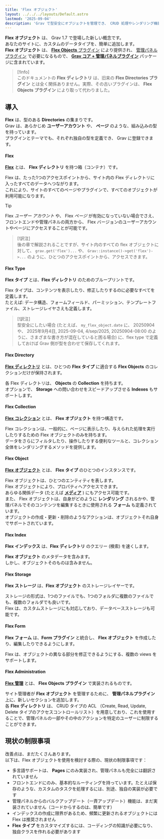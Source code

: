 ```yaml
---
title: 'Flex オブジェクト'
layout: ../../../layouts/Default.astro
lastmod: '2025-09-04'
description: 'Grav で型安全にオブジェクトを管理でき、 CRUD 処理やレンダリング機能までやってくれる Flex オブジェクトの概要を解説します'
---
```


**Flex オブジェクト** は、 Grav 1.7 で登場した新しい概念です。  
あなたのサイトに、カスタムのデータタイプを、簡単に追加します。  
**Flex オブジェクト** は、 [**Flex Objects** プラグイン](https://github.com/trilbymedia/grav-plugin-flex-objects) により提供され、 [管理パネルプラグイン](../../05.admin-panel/) で必要になるもので、 [**Grav コア + 管理パネルプラグイン**](https://getgrav.org/downloads) パッケージに含まれています。

> [!Info]  
> このドキュメントの **Flex ディレクトリ** は、旧来の **Flex Directories プラグイン** とは全く関係ありません。実際、その古いプラグインは、 **Flex Objects プラグイン** により取って代わりました。

<h2 id="introduction">導入</h2>

**Flex** は、型のある **Directories** の集まりです。  
Grav は、あらかじめ **ユーザーアカウント** や、 **ページ** のような、組み込みの型を持っています。  
プラグインとテーマでも、それぞれ独自の型を定義でき、 Grav に登録できます。


#### Flex

**[Flex](./02.using/01.flex/)** とは、 **Flex ディレクトリ** を持つ箱（コンテナ）です。

Flex は、たった1つのアクセスポイントから、サイト内の Flex ディレクトリに入ったすべてのデータへつながります。  
これにより、サイトのすべてのページやプラグインで、すべてのオブジェクトが利用可能になります。

> [!Tip]  
> Flex *ユーザー アカウント* や、 Flex *ページ* が有効になっていない場合でさえ、フロントエンドや管理パネルの両方から、 Flex バージョンのユーザーアカウントやページにアクセスすることが可能です。

> [!訳注]  
> 後の章で解説されることですが、サイト内のすべての flex オブジェクトに対して、 `grav.get('flex')...` や、 `Grav::instance()->get('flex')->...` のように、ひとつのアクセスポイントから、アクセスできます。

#### Flex Type

**Flex タイプ** とは、**Flex ディレクトリ** のためのブループリントです。

Flex タイプは、コンテンツを表示したり、修正したりするのに必要なすべてを定義します。  
たとえば: データ構造、フォームフィールド、パーミッション、テンプレートファイル、ストレージレイヤさえも定義します。

> [!訳注]  
> 型安全にしたい場合 (たとえば、 `my_flex_object.date` に、 20250904 や、 2025年9月4日, 2025-09-04, 4/sep/2025, 20250904-08:00 のように、さまざまな書き方が混在していると困る場合) に、flex type で定義しておけば Grav 側が型を合わせて保存してくれます。

#### Flex Directory

**[Flex ディレクトリ](./02.using/02.directory/)** とは、ひとつの **Flex タイプ** に適合する **Flex Objects** のコレクションだけが保持されます。

各 Flex ディレクトリは、 **Objects** の **Collection** を持ちます。  
オプションで、 **Storage** への問い合わせをスピードアップさせる **Indexes** もサポートします。

#### Flex Collection

**[Flex コレクション](./02.using/03.collection/)** とは、 **Flex オブジェクト** を持つ構造です。

Flex コレクションは、一般的に、ページに表示したり、与えられた処理を実行したりするための Flex オブジェクトのみを持ちます。  
データをさらにフィルタしたり、操作したりする便利なツールと、コレクション全体をレンダリングするメソッドを提供します。

#### Flex Object

**[Flex オブジェクト](./02.using/04.object/)** とは、 **Flex タイプ** のひとつのインスタンスです。

Flex オブジェクトは、ひとつのエンティティを表します。  
Flex オブジェクトにより、プロパティへアクセスできます。  
あらゆる関係データ (たとえば **[メディア](../../02.content/07.media/)** ) にもアクセス可能です。  
また、 Flex オブジェクトは、自身がどのように **レンダリング** されるかや、管理パネルでそのコンテンツを編集するときに使用される **フォーム** も定義されています。  
オブジェクトの作成・更新・削除のようなアクションは、オブジェクトそれ自身でサポートされています。

#### Flex Index

**Flex インデックス** は、**Flex ディレクトリ** のクエリー (検索) を速くします。

**Flex オブジェクト** のメタデータを含みます。  
しかし、オブジェクトそのものは含みません。

#### Flex Storage

**Flex ストレージ** は、**Flex オブジェクト** のストレージレイヤーです。

ストレージの形式は、1つのファイルでも、1つのフォルダに複数のファイルでも、複数のフォルダでも良いです。  
Flex は、カスタムストレージにも対応しており、データベースストレージも可能です。

#### Flex Form

**Flex フォーム** は、**Form プラグイン** と統合し、 **Flex オブジェクト** を作成したり、編集したりできるようにします。

Flex は、オブジェクトの異なる部分を修正できるようにする、複数の views をサポートします。

#### Flex Administration 

**[Flex 管理](./01.administration/)** とは、 **Flex Objects プラグイン** で実装されるものです。

サイト管理者が **Flex オブジェクト** を管理するために、 **管理パネルプラグイン** 上に、新しいセクションを追加します。  
各 **Flex ディレクトリ** は、 CRUD タイプの ACL （Create, Read, Update, Delete タイプのアクセスコントロールリスト）を用意しており、これを使用することで、管理パネルの一部やその中のアクションを特定のユーザーに制限することができます。

<h2 id="current-limitations">現状の制限事項</h2>

改善点は、まだたくさんあります。  
以下は、Flex オブジェクトを使用を検討する際の、現状の制限事項です：

* 多言語サポートは、 **Pages**  にのみ実装され、管理パネルも完全には翻訳されていません
* フロントエンドにのみ、基本的なルーティングを持っています。たとえば保存のような、カスタムのタスクを処理するには、別途、独自の実装が必要です
* 管理パネルからのバルクアップデート（一斉アップデート）機能は、まだ実装されていません（コードからするのは、簡単です）
* インデックスの作成に限界があるため、頻繁に更新されるオブジェクトには Flex は推奨されません
* **Flex タイプ** をカスタマイズするには、コーディングの知識が必要になり、独自クラスを作れる必要があります

